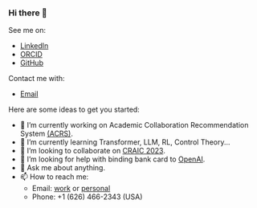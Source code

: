 ### Hi there 👋


See me on:
- [LinkedIn](https://www.linkedin.com/in/hu-yitong/)
- [ORCID](https://orcid.org/0009-0008-1697-1465)
- [GitHub](https://github.com/Wiederholung)

Contact me with:
- [Email](mailto:wiederholung@outlook.com)
<!-- - Phone: +86 13661192968 (China) || +1 (626) 466-2343 (USA) -->

Here are some ideas to get you started:

- 🔭 I’m currently working on Academic Collaboration Recommendation System [(ACRS)](https://github.com/Wiederholung/Academic-Collaboration-RS).
- 🌱 I’m currently learning Transformer, LLM, RL, Control Theory...
- 👯 I’m looking to collaborate on [CRAIC 2023](https://craic.yuntop.com/#/index).
- 🤔 I’m looking for help with binding bank card to [OpenAI](https://craic.yuntop.com/#/index).
- 💬 Ask me about anything.
- 📫 How to reach me: 
  - Email: [work](mailto:huyt@bupt.edu.cn) or [personal](mailto:wiederholung@outlook.com)
  - Phone: +1 (626) 466-2343 (USA)
<!-- - 😄 Pronouns: ...
- ⚡ Fun fact: ... -->

